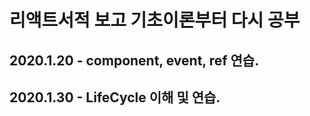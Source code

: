 # 리액트서적 보고 기초이론부터 다시 공부

## 2020.1.20 - component, event, ref 연습.

## 2020.1.30 - LifeCycle 이해 및 연습.
